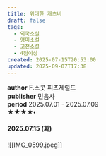 ```yaml
---
title: 위대한 개츠비
draft: false
tags:
  - 외국소설
  - 영미소설
  - 고전소설
  - 4점이상
created: 2025-07-15T20:53:00
updated: 2025-09-07T17:38
---
```

**author** F.스콧 피츠제럴드<br/>
**publisher** 민음사<br/>
**period** 2025.07.01 - 2025.07.09<br/>
★★★★◐

#### 2025.07.15 (화)
![[IMG_0599.jpeg]]